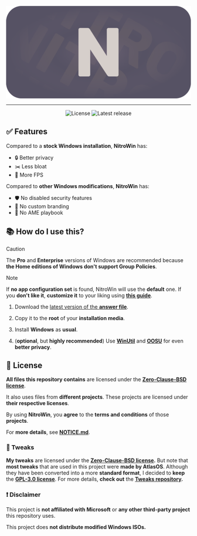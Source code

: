 <div align="center">
   <img src="assets/Images/NitroWin_Wide.png" alt="NitroWin" width="600">

   ---

   <img src="https://img.shields.io/github/license/nitrowinproject/NitroWin?logo=github&logoColor=D6CFCB&color=D6CFCB&label=License&labelColor=565264" alt="License">
   <img src="https://img.shields.io/github/v/release/nitrowinproject/NitroWin?logo=githubactions&logoColor=D6CFCB&color=D6CFCB&label=Release&labelColor=565264" alt="Latest release">
</div>

## :white_check_mark: Features

Compared to a **stock Windows installation**, **NitroWin** has:

* :lock: Better privacy
* :scissors: Less bloat
* :rocket: More FPS

Compared to **other Windows modifications**, **NitroWin** has:

* :shield: No disabled security features
* :do_not_litter: No custom branding
* :no_entry_sign: No AME playbook

## :books: How do I use this?

> [!CAUTION]
> The **Pro** and **Enterprise** versions of Windows are recommended because **the Home editions of Windows don't support Group Policies**.

> [!NOTE]
> If **no app configuration set** is found, NitroWin will use the **default** one. If you **don't like it**, **customize it** to your liking using [**this guide**](docs/config.md).

1. Download the [latest version of the **answer file**](https://github.com/nitrowinproject/NitroWin/releases/latest/download/autounattend.xml).

2. Copy it to the **root** of your **installation media**.

3. Install **Windows** as **usual**.

4. (**optional**, but **highly recommended**) Use [**WinUtil**](https://github.com/ChrisTitusTech/winutil) and [**OOSU**](https://www.oo-software.com/en/shutup10) for even **better privacy**.

## :scroll: License

**All files this repository contains** are licensed under the **[Zero-Clause-BSD license](LICENSE)**.

It also uses files from **different projects**. These projects are licensed under **their respective licenses**.

By using **NitroWin**, you **agree** to the **terms and conditions** of those **projects**.

For **more details**, see **[NOTICE.md](NOTICE.md)**.

### :wrench: Tweaks

**My tweaks** are licensed under the **[Zero-Clause-BSD license](https://github.com/nitrowinproject/Tweaks/blob/main/LICENSE).** But note that **most tweaks** that are used in this project were **made by AtlasOS**. Although they have been converted into a more **standard format**, I decided to **keep** the **[GPL-3.0 license](https://github.com/Atlas-OS/Atlas/blob/main/LICENSE)**. For more details, **check out** the **[Tweaks repository](https://github.com/nitrowinproject/Tweaks).**

### :heavy_exclamation_mark: Disclaimer

This project is **not affiliated with Microsoft** or **any other third-party project** this repository uses.

This project does **not distribute modified Windows ISOs.**

